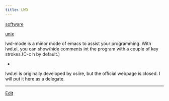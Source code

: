 ```yaml
---
title: LWD
---
```

[software](/software)

[unix](/unix)

lwd-mode is a minor mode of emacs to assist your programming. With lwd.el, you can show/hide comments int the program with a couple of key strokes.(C-c h by default.)



* [](lwd.el)


lwd.el is originally developed by osiire, but the official webpage is closed. I will put it here as a delegate.





----

[Edit](https://github.com/vitroid/vitroid.github.io/edit/master/MD/LWD.md)

